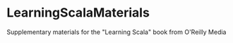 LearningScalaMaterials
======================

Supplementary materials for the "Learning Scala" book from O'Reilly Media
